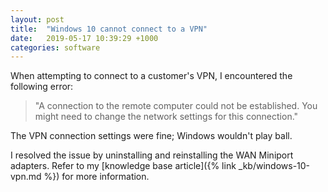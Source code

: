```yaml
---
layout: post
title:  "Windows 10 cannot connect to a VPN"
date:   2019-05-17 10:39:29 +1000
categories: software
---
```


When attempting to connect to a customer's VPN, I encountered the following error:

> "A connection to the remote computer could not be established. You might need to change the network settings for this connection."

The VPN connection settings were fine; Windows wouldn't play ball.

I resolved the issue by uninstalling and reinstalling the WAN Miniport adapters. Refer to my [knowledge base article]({% link _kb/windows-10-vpn.md %}) for more information.